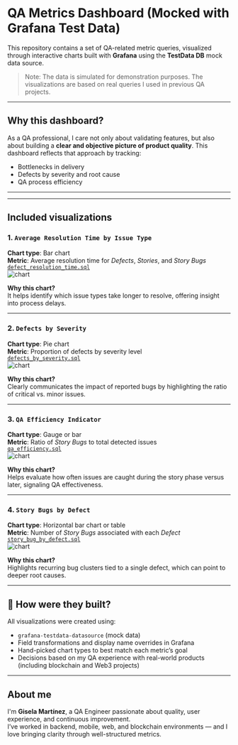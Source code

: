 # QA Metrics Dashboard (Mocked with Grafana Test Data)

This repository contains a set of QA-related metric queries, visualized through interactive charts built with **Grafana** using the **TestData DB** mock data source.

> Note: The data is simulated for demonstration purposes. The visualizations are based on real queries I used in previous QA projects.

---

## Why this dashboard?

As a QA professional, I care not only about validating features, but also about building a **clear and objective picture of product quality**. This dashboard reflects that approach by tracking:

-  Bottlenecks in delivery
-  Defects by severity and root cause
-  QA process efficiency

---

---

## Included visualizations

### 1. `Average Resolution Time by Issue Type`
**Chart type**: Bar chart  
**Metric**: Average resolution time for *Defects*, *Stories*, and *Story Bugs*  
 [`defect_resolution_time.sql`](queries/defect_resolution_time.sql)  
 ![chart](dashboard/chart_defect_resolution.png)

**Why this chart?**  
It helps identify which issue types take longer to resolve, offering insight into process delays.

---

### 2. `Defects by Severity`
**Chart type**: Pie chart  
**Metric**: Proportion of defects by severity level  
 [`defects_by_severity.sql`](queries/defects_by_severity.sql)  
 ![chart](dashboard/chart_defects_by_severity.png)

**Why this chart?**  
Clearly communicates the impact of reported bugs by highlighting the ratio of critical vs. minor issues.

---

### 3. `QA Efficiency Indicator`
**Chart type**: Gauge or bar  
**Metric**: Ratio of *Story Bugs* to total detected issues  
 [`qa_efficiency.sql`](queries/qa_efficiency.sql)  
 ![chart](dashboard/chart_qa_efficiency.png)

**Why this chart?**  
Helps evaluate how often issues are caught during the story phase versus later, signaling QA effectiveness.

---

### 4. `Story Bugs by Defect`
**Chart type**: Horizontal bar chart or table  
**Metric**: Number of *Story Bugs* associated with each *Defect*  
 [`story_bug_by_defect.sql`](queries/story_bug_by_defect.sql)  
 ![chart](dashboard/chart_story_bug_by_defect.png)

**Why this chart?**  
Highlights recurring bug clusters tied to a single defect, which can point to deeper root causes.

---

## 🔧 How were they built?

All visualizations were created using:

-  `grafana-testdata-datasource` (mock data)
-  Field transformations and display name overrides in Grafana
-  Hand-picked chart types to best match each metric’s goal
-  Decisions based on my QA experience with real-world products (including blockchain and Web3 projects)

---

## About me

I'm **Gisela Martínez**, a QA Engineer passionate about quality, user experience, and continuous improvement.  
I’ve worked in backend, mobile, web, and blockchain environments — and I love bringing clarity through well-structured metrics.

